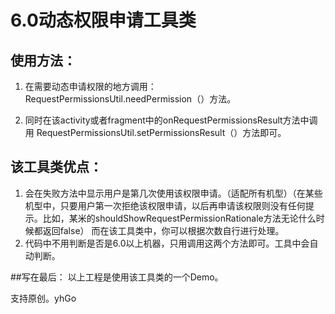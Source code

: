 # 6.0动态权限申请工具类

## 使用方法：
1. 在需要动态申请权限的地方调用：
RequestPermissionsUtil.needPermission（）方法。

2. 同时在该activity或者fragment中的onRequestPermissionsResult方法中调用 RequestPermissionsUtil.setPermissionsResult（）方法即可。

## 该工具类优点：
1. 会在失败方法中显示用户是第几次使用该权限申请。（适配所有机型）（在某些机型中，只要用户第一次拒绝该权限申请，以后再申请该权限则没有任何提示。比如，某米的shouldShowRequestPermissionRationale方法无论什么时候都返回false）
   而在该工具类中，你可以根据次数自行进行处理。      
2. 代码中不用判断是否是6.0以上机器，只用调用这两个方法即可。工具中会自动判断。


##写在最后：
 以上工程是使用该工具类的一个Demo。
 
 支持原创。yhGo
